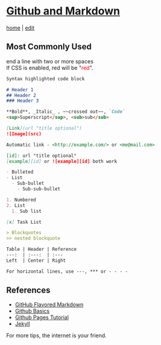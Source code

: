 # [Github and Markdown](https://alwinwoo.github.io/github.html)
[home](https://alwinwoo.github.io/) | [edit](https://github.com/alwinwoo/alwinwoo.github.io/edit/master/github.md)

## Most Commonly Used

end a line with two or more spaces  
If CSS is enabled, red will be "<span style="color:red">red</span>". 

```markdown
Syntax highlighted code block

# Header 1
## Header 2
### Header 3

**Bold**, _Italic_ , ~~crossed out~~, `Code`
<sup>Superscript</sup>, <sub>sub</sub>

[Link](url "title optional") 
![Image](src)

Automatic link - <http://example.com/> or <me@mail.com>

[id]: url "title optional"
[example][id] or ![example][id] both work

- Bulleted
- List
  - Sub-bullet
    - Sub-sub-bullet

1. Numbered
2. List
  1. Sub list

[x] Task List

> Blockquotes
>> nested blockquote

Table | Header | Reference
---:  | :---:  | :---
Left  | Center | Right

For horizontal lines, use ---, *** or - - - - 

```

## References
- [GitHub Flavored Markdown](https://guides.github.com/features/mastering-markdown/)
- [Github Basics](https://help.github.com/categories/github-pages-basics/)
- [Github Pages Tutorial](https://biodata-club.github.io/githubPagesTutorial/)
- [Jekyll](https://jekyllrb.com/)

For more tips, the internet is your friend.
